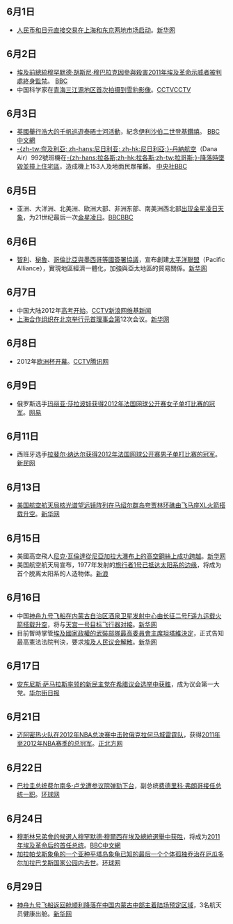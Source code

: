 ## 6月1日

  - [人民币和](../Page/人民币.md "wikilink")[日元](https://zh.wikipedia.org/wiki/日元 "wikilink")[直接交易在上海和东京两地市场启动](https://zh.wikipedia.org/wiki/直接交易 "wikilink")。[新华网](http://news.xinhuanet.com/fortune/2012-06/01/c_123224669.htm)

## 6月2日

  - [埃及前](../Page/埃及.md "wikilink")[總統](https://zh.wikipedia.org/wiki/埃及總統 "wikilink")[穆罕默德·胡斯尼·穆巴拉克因參與殺害](../Page/穆罕默德·胡斯尼·穆巴拉克.md "wikilink")[2011年埃及革命示威者被判處](../Page/2011年埃及革命.md "wikilink")[終身監禁](https://zh.wikipedia.org/wiki/終身監禁 "wikilink")。
    [BBC](http://www.bbc.co.uk/news/world-africa-18306503)
  - 中国科学家在[青海](https://zh.wikipedia.org/wiki/青海 "wikilink")[三江源地区首次拍摄到](../Page/三江源.md "wikilink")[雪豹影像](https://zh.wikipedia.org/wiki/雪豹 "wikilink")。[CCTV](http://news.cntv.cn/program/xwlb/20120604/112049.shtml)[CCTV](http://news.cntv.cn/china/20120602/105035.shtml)

## 6月3日

  - [英國舉行浩大的千帆巡遊](https://zh.wikipedia.org/wiki/英國 "wikilink")[泰晤士河活動](../Page/泰晤士河.md "wikilink")，紀念[伊利沙伯二世登基鑽禧](../Page/伊利沙伯二世登基鑽禧紀念.md "wikilink")。
    [BBC中文網](http://www.bbc.co.uk/ukchina/simp/uk_life/2012/06/120603_life_jubliee_pageant.shtml)
  - [-{zh-tw:奈及利亞; zh-hans:尼日利亚;
    zh-hk:尼日利亞;}-](../Page/奈及利亞.md "wikilink")[丹納航空](https://zh.wikipedia.org/wiki/丹納航空 "wikilink")（Dana
    Air）992號班機在[-{zh-hans:拉各斯;zh-hk:拉各斯;zh-tw:拉哥斯;}-降落時](../Page/拉哥斯.md "wikilink")[墜毀並撞上住宅區](https://zh.wikipedia.org/wiki/丹納航空992號班機空難 "wikilink")，造成機上153人及地面民眾罹難。
    [中央社](https://web.archive.org/web/20120605205827/http://www.cna.com.tw/News/aOPL/201206040078.aspx)[BBC](http://www.bbc.co.uk/news/world-africa-18316130)

## 6月5日

  - 亚洲、大洋洲、北美洲、欧洲大部、非洲东部、南美洲西北部[出现金星凌日天象](https://zh.wikipedia.org/wiki/2012年的金星凌日 "wikilink")，为21世纪最后一次[金星凌日](../Page/金星凌日.md "wikilink")。[BBC](http://www.bbc.co.uk/news/science-environment-17745366)[BBC](http://www.bbc.co.uk/zhongwen/simp/science/2012/06/120606_venus_trek_across_sun.shtml)

## 6月6日

  - [智利](../Page/智利.md "wikilink")、[秘魯](https://zh.wikipedia.org/wiki/秘魯 "wikilink")、[哥倫比亞與](https://zh.wikipedia.org/wiki/哥倫比亞 "wikilink")[墨西哥等國簽署協議](../Page/墨西哥.md "wikilink")，宣布創建[太平洋聯盟](../Page/太平洋联盟_\(拉美\).md "wikilink")（Pacific
    Alliance），實現地區經濟一體化，加強與亞太地區的貿易關係。[新华网](http://news.xinhuanet.com/world/2012-06/07/c_123249995.htm)

## 6月7日

  - 中国大陆2012年[高考开始](https://zh.wikipedia.org/wiki/普通高等学校招生全国统一考试 "wikilink")。[CCTV](http://news.cntv.cn/china/20120607/106033.shtml)[新浪网](http://news.sina.com.cn/c/2012-06-07/052924549736.shtml)[维基新闻](https://zh.wikinews.org/wiki/%E4%B8%AD%E5%9B%BD%E5%A4%A7%E9%99%862012%E5%B9%B4%E9%AB%98%E8%80%83%E6%8B%89%E5%BC%80%E5%B8%B7%E5%B9%95)
  - [上海合作组织在](../Page/上海合作组织.md "wikilink")[北京举行元首理事会第](https://zh.wikipedia.org/wiki/北京 "wikilink")12次会议。[新华网](http://news.xinhuanet.com/mil/2012-06/13/c_123273639.htm)

## 6月8日

  - 2012年[欧洲杯开幕](../Page/2012年欧洲足球锦标赛.md "wikilink")。[CCTV](http://news.cntv.cn/world/20120608/116023.shtml)[腾讯网](http://sports.qq.com/a/20120608/000871.htm)

## 6月9日

  - 俄罗斯选手[玛丽亚·莎拉波娃获得](../Page/玛丽亚·莎拉波娃.md "wikilink")[2012年法国网球公开赛](https://zh.wikipedia.org/wiki/2012年法国网球公开赛 "wikilink")[女子单打比赛的冠军](../Page/2012年法國網球公開賽女子單打比賽.md "wikilink")。[网易](http://sports.163.com/12/0610/08/83KIRCOK00051CA1.html)

## 6月11日

  - 西班牙选手[拉斐尔·纳达尔获得](https://zh.wikipedia.org/wiki/拉斐尔·纳达尔 "wikilink")[2012年法国网球公开赛](https://zh.wikipedia.org/wiki/2012年法国网球公开赛 "wikilink")[男子单打比赛的冠军](../Page/2012年法國網球公開賽男子單打比賽.md "wikilink")。[新民网](https://web.archive.org/web/20160304121603/http://sports.xinmin.cn/2012/06/12/15121765.html)

## 6月13日

  - [美国航空航天局](https://zh.wikipedia.org/wiki/美国航空航天局 "wikilink")[核光谱望远镜阵列在](../Page/核光谱望远镜阵列.md "wikilink")[马绍尔群岛](https://zh.wikipedia.org/wiki/马绍尔群岛 "wikilink")[夸贾林环礁由](https://zh.wikipedia.org/wiki/夸贾林环礁 "wikilink")[飞马座XL火箭搭载升空](https://zh.wikipedia.org/wiki/飞马座XL火箭 "wikilink")。[新华网](http://news.xinhuanet.com/mil/2012-06/14/c_123279699.htm)

## 6月15日

  - 美國高空飛人[尼克·瓦倫達從](https://zh.wikipedia.org/wiki/尼克·瓦倫達 "wikilink")[尼亞加拉大瀑布上的高空鋼絲上成功跨越](https://zh.wikipedia.org/wiki/尼亞加拉大瀑布 "wikilink")。[新华网](http://news.xinhuanet.com/world/2012-06/16/c_112230224.htm)
  - 美国航空航天局宣布，1977年发射的[旅行者1号已抵达](../Page/旅行者1号.md "wikilink")[太阳系的边缘](https://zh.wikipedia.org/wiki/太阳系 "wikilink")，将成为首个脱离太阳系的人造物体。[新浪](http://news.sina.com.cn/o/2012-06-17/045924605063.shtml)

## 6月16日

  - 中国[神舟九号飞船在](../Page/神舟九号.md "wikilink")[内蒙古自治区](../Page/内蒙古自治区.md "wikilink")[酒泉卫星发射中心由](https://zh.wikipedia.org/wiki/酒泉卫星发射中心 "wikilink")[长征二号F遥九运载火箭搭载升空](https://zh.wikipedia.org/wiki/长征二号F遥九运载火箭 "wikilink")，将与[天宫一号目标飞行器对接](../Page/天宫一号.md "wikilink")。[新华网](http://news.xinhuanet.com/mil/2012-06/16/c_123293270.htm)
  - 目前暫時掌管[埃及國家政權的武裝部隊最高委員會主席坦塔維決定](../Page/埃及.md "wikilink")，正式告知最高憲法法院判決，要求[埃及人民议会解散](https://zh.wikipedia.org/wiki/埃及人民议会 "wikilink")。[新华网](http://news.xinhuanet.com/world/2012-06/17/c_123293678.htm)

## 6月17日

  - [安东尼斯·萨马拉斯率领的](../Page/安东尼斯·萨马拉斯.md "wikilink")[新民主党在](../Page/新民主黨_\(希臘\).md "wikilink")[希腊议会选举中获胜](https://zh.wikipedia.org/wiki/2012年6月希臘大選 "wikilink")，成为议会第一大党。[华尔街日报](https://web.archive.org/web/20120620214540/http://cn.wsj.com/gb/20120618/beu085248.asp)

## 6月21日

  - [迈阿密热火队在](../Page/迈阿密热火.md "wikilink")[2012年NBA总决赛中击败](https://zh.wikipedia.org/wiki/2012年NBA总决赛 "wikilink")[俄克拉何马城雷霆队](../Page/俄克拉何马城雷霆.md "wikilink")，获得[2011年至2012年NBA赛季的总冠军](../Page/2011-12_NBA赛季.md "wikilink")。[正北方网](https://web.archive.org/web/20160306050954/http://www.northnews.cn/2012/0626/826660.shtml)

## 6月22日

  - [巴拉圭总统](../Page/巴拉圭总统.md "wikilink")[费尔南多·卢戈遭参议院弹劾下台](https://zh.wikipedia.org/wiki/费尔南多·卢戈 "wikilink")，副总统[费德里科·弗朗哥接任总统一职](../Page/费德里科·弗朗哥.md "wikilink")。[环球网](http://world.huanqiu.com/exclusive/2012-06/2847747.html)

## 6月24日

  - [穆斯林兄弟會的候選人](../Page/穆斯林兄弟會.md "wikilink")[穆罕默德·穆爾西在](https://zh.wikipedia.org/wiki/穆罕默德·穆爾西 "wikilink")[埃及總統選舉中获胜](https://zh.wikipedia.org/wiki/2012年埃及總統選舉 "wikilink")，将成为[2011年埃及革命后的首任](../Page/2011年埃及革命.md "wikilink")[总统](https://zh.wikipedia.org/wiki/埃及总统 "wikilink")。[BBC中文網](http://www.bbc.co.uk/zhongwen/trad/world/2012/06/120624_egypt_election.shtml)
  - [加拉帕戈斯象龟的一个亚种](https://zh.wikipedia.org/wiki/加拉帕戈斯象龟 "wikilink")[平塔岛象龟已知的最后一个个体](../Page/平塔岛象龟.md "wikilink")[孤独乔治在厄瓜多尔](../Page/孤独乔治.md "wikilink")[加拉巴戈斯国家公园内去世](https://zh.wikipedia.org/wiki/加拉巴戈斯国家公园 "wikilink")。[环球网](http://world.huanqiu.com/well_read/2012-06/2851009.html)

## 6月29日

  - [神舟九号飞船返回舱顺利降落在中国内蒙古中部主着陆场预定区域](../Page/神舟九号.md "wikilink")，3名航天员健康出舱。[新华网](https://web.archive.org/web/20160304101911/http://www.sn.xinhuanet.com/misc/2012-06/30/content_25451850.htm)